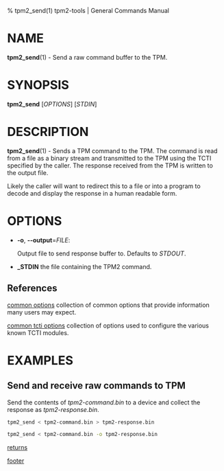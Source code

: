 % tpm2_send(1) tpm2-tools | General Commands Manual

# NAME

**tpm2_send**(1) - Send a raw command buffer to the TPM.

# SYNOPSIS

**tpm2_send** [*OPTIONS*] [*STDIN*]

# DESCRIPTION

**tpm2_send**(1) - Sends a TPM command to the TPM. The command is read from a
file as a binary stream and transmitted to the TPM using the TCTI specified by
the caller. The response received from the TPM is written to the output file.

Likely the caller will want to redirect this to a file or into a
program to decode and display the response in a human readable form.

# OPTIONS

  * **-o**, **\--output**=_FILE_:

    Output file to send response buffer to. Defaults to _STDOUT_.

  * **_STDIN** the file containing the TPM2 command.

## References

[common options](common/options.md) collection of common options that provide
information many users may expect.

[common tcti options](common/tcti.md) collection of options used to configure
the various known TCTI modules.

# EXAMPLES

## Send and receive raw commands to TPM

Send the contents of *tpm2-command.bin* to a device and collect the response as *tpm2-response.bin*.

```bash
tpm2_send < tpm2-command.bin > tpm2-response.bin

tpm2_send < tpm2-command.bin -o tpm2-response.bin
```

[returns](common/returns.md)

[footer](common/footer.md)
